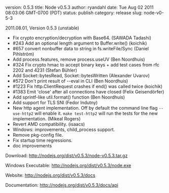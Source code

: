 version: 0.5.3
title: Node v0.5.3
author: ryandahl
date: Tue Aug 02 2011 08:03:06 GMT-0700 (PDT)
status: publish
category: release
slug: node-v0-5-3

2011.08.01, Version 0.5.3 (unstable)

<ul><li>Fix crypto encryption/decryption with Base64. (SAWADA Tadashi)

<li>#243 Add an optional length argument to Buffer.write() (koichik)

<li>#657 convert nonbuffer data to string in fs.writeFile/Sync (Daniel Pihlström)

<li>Add process.features, remove process.useUV (Ben Noordhuis)

<li>#324 Fix crypto hmac to accept binary keys + add test cases from rfc 2202 and 4231 (Stefan Bühler)

<li>Add Socket::bytesRead, Socket::bytesWritten (Alexander Uvarov)

<li>#572 Don't print result of --eval in CLI (Ben Noordhuis)

<li>#1223 Fix http.ClientRequest crashes if end() was called twice (koichik)

<li>#1383 Emit 'close' after all connections have closed (Felix Geisendörfer)

<li>Add sprintf-like util.format() function (Ben Noordhuis)

<li>Add support for TLS SNI (Fedor Indutny)

<li>New http agent implementation. Off by default the command line flag <code>--use-http2</code> will enable it. <code>make test-http2</code> will run the tests for the new implementation. (Mikeal Rogers)

<li>Revert AMD compatibility. (isaacs)

<li>Windows: improvements, child_process support.

<li>Remove pkg-config file.

<li>Fix startup time regressions.

<li>doc improvements</ul>



Download: <a href="http://nodejs.org/dist/v0.5.3/node-v0.5.3.tar.gz">http://nodejs.org/dist/v0.5.3/node-v0.5.3.tar.gz</a>

Windows Executable: <a href="http://nodejs.org/dist/v0.5.3/node.exe">http://nodejs.org/dist/v0.5.3/node.exe</a>

Website: <a href="http://nodejs.org/dist/v0.5.3/docs">http://nodejs.org/dist/v0.5.3/docs</a>

Documentation: <a href="http://nodejs.org/dist/v0.5.3/docs/api">http://nodejs.org/dist/v0.5.3/docs/api</a>
